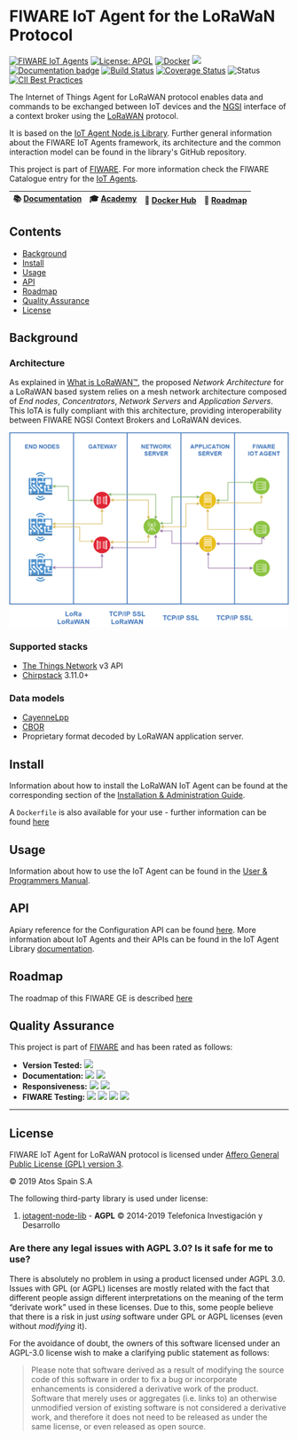 # FIWARE IoT Agent for the LoRaWaN Protocol

[![FIWARE IoT Agents](https://nexus.lab.fiware.org/static/badges/chapters/iot-agents.svg)](https://www.fiware.org/developers/catalogue/)
[![License: APGL](https://img.shields.io/github/license/Atos-Research-and-Innovation/IoTagent-LoRaWAN.svg)](https://opensource.org/licenses/AGPL-3.0)
[![Docker](https://img.shields.io/docker/pulls/fiware/iotagent-lorawan.svg)](https://hub.docker.com/r/fiware/iotagent-lorawan/)
[![](https://img.shields.io/badge/tag-fiware+iot-orange.svg?logo=stackoverflow)](https://stackoverflow.com/questions/tagged/fiware+iot)
<br>
[![Documentation badge](https://img.shields.io/readthedocs/fiware-lorawan.svg)](http://fiware-lorawan.readthedocs.io/en/latest/?badge=latest)
[![Build Status](
https://github.com/Atos-Research-and-Innovation/IoTagent-LoRaWAN/actions/workflows/test.yml/badge.svg)](https://github.com/Atos-Research-and-Innovation/IoTagent-LoRaWAN/actions?query=branch%3Amaster)
[![Coverage Status](https://coveralls.io/repos/github/Atos-Research-and-Innovation/IoTagent-LoRaWAN/badge.svg?branch=master)](https://coveralls.io/github/Atos-Research-and-Innovation/IoTagent-LoRaWAN?branch=master)
![Status](https://nexus.lab.fiware.org/static/badges/statuses/iot-lorawan.svg)
[![CII Best Practices](https://bestpractices.coreinfrastructure.org/projects/4827/badge)](https://bestpractices.coreinfrastructure.org/projects/4827)

The Internet of Things Agent for LoRaWAN protocol enables data and commands to be exchanged between IoT devices and the
[NGSI](https://swagger.lab.fiware.org/?url=https://raw.githubusercontent.com/Fiware/specifications/master/OpenAPI/ngsiv2/ngsiv2-openapi.json)
interface of a context broker using the [LoRaWAN](https://lora-alliance.org/about-lorawan) protocol.

It is based on the [IoT Agent Node.js Library](https://github.com/telefonicaid/iotagent-node-lib). Further general
information about the FIWARE IoT Agents framework, its architecture and the common interaction model can be found in the
library's GitHub repository.

This project is part of [FIWARE](https://www.fiware.org/). For more information check the FIWARE Catalogue entry for the
[IoT Agents](https://github.com/Fiware/catalogue/tree/master/iot-agents).

| :books: [Documentation](https://fiware-lorawan.readthedocs.io) | :mortar_board: [Academy](https://fiware-academy.readthedocs.io/en/latest/iot-agents/idas) | :whale: [Docker Hub](https://hub.docker.com/r/fiware/iotagent-lorawan/) | :dart: [Roadmap](docs/roadmap.md) |
| -------------------------------------------------------------- | ----------------------------------------------------------------------------------------- | ----------------------------------------------------------------------- | --------------------------------- |


## Contents

-   [Background](#background)
-   [Install](#install)
-   [Usage](#usage)
-   [API](#api)
-   [Roadmap](#roadmap)
-   [Quality Assurance](#quality-assurance)
-   [License](#license)

## Background

### Architecture

As explained in [What is LoRaWAN™](https://lora-alliance.org/about-lorawan/), the proposed _Network Architecture_ for a
LoRaWAN based system relies on a mesh network architecture composed of _End nodes_, _Concentrators_, _Network Servers_
and _Application Servers_. This IoTA is fully compliant with this architecture, providing interoperability between
FIWARE NGSI Context Brokers and LoRaWAN devices.

![General](https://raw.githubusercontent.com/Atos-Research-and-Innovation/IoTagent-LoRaWAN/master/docs/img/iotagent_lorawan_arch.png)

### Supported stacks

-   [The Things Network](https://www.thethingsnetwork.org/) v3 API
-   [Chirpstack](https://www.chirpstack.io/) 3.11.0+

### Data models

-   [CayenneLpp](https://developers.mydevices.com/cayenne/docs/lora/#lora-cayenne-low-power-payload)
-   [CBOR](https://datatracker.ietf.org/doc/html/rfc7049)
-   Proprietary format decoded by LoRaWAN application server.

## Install

Information about how to install the LoRaWAN IoT Agent can be found at the corresponding section of the
[Installation & Administration Guide](docs/installationguide.md).

A `Dockerfile` is also available for your use - further information can be found [here](docker/README.md)

## Usage

Information about how to use the IoT Agent can be found in the
[User & Programmers Manual](https://fiware-lorawan.readthedocs.io/en/latest/users_manual/index.html).

## API

Apiary reference for the Configuration API can be found
[here](https://telefonicaiotiotagents.docs.apiary.io/#reference/configuration-api). More information about IoT Agents
and their APIs can be found in the IoT Agent Library [documentation](https://iotagent-node-lib.readthedocs.io/).

## Roadmap

The roadmap of this FIWARE GE is described [here](docs/roadmap.md)

## Quality Assurance

This project is part of [FIWARE](https://fiware.org/) and has been rated as follows:

-   **Version Tested:**
    ![](https://img.shields.io/badge/dynamic/json.svg?label=Version&url=https://fiware.github.io/catalogue/json/iotagent_LoRa.json&query=$.version&colorB=blue)
-   **Documentation:**
    ![](https://img.shields.io/badge/dynamic/json.svg?label=Completeness&url=https://fiware.github.io/catalogue/json/iotagent_LoRa.json&query=$.docCompleteness&colorB=blue)
    ![](https://img.shields.io/badge/dynamic/json.svg?label=Usability&url=https://fiware.github.io/catalogue/json/iotagent_LoRa.json&query=$.docSoundness&colorB=blue)
-   **Responsiveness:**
    ![](https://img.shields.io/badge/dynamic/json.svg?label=Time%20to%20Respond&url=https://fiware.github.io/catalogue/json/iotagent_LoRa.json&query=$.timeToCharge&colorB=blue)
    ![](https://img.shields.io/badge/dynamic/json.svg?label=Time%20to%20Fix&url=https://fiware.github.io/catalogue/json/iotagent_LoRa.json&query=$.timeToFix&colorB=blue)
-   **FIWARE Testing:**
    ![](https://img.shields.io/badge/dynamic/json.svg?label=Tests%20Passed&url=https://fiware.github.io/catalogue/json/iotagent_LoRa.json&query=$.failureRate&colorB=blue)
    ![](https://img.shields.io/badge/dynamic/json.svg?label=Scalability&url=https://fiware.github.io/catalogue/json/iotagent_LoRa.json&query=$.scalability&colorB=blue)
    ![](https://img.shields.io/badge/dynamic/json.svg?label=Performance&url=https://fiware.github.io/catalogue/json/iotagent_LoRa.json&query=$.performance&colorB=blue)
    ![](https://img.shields.io/badge/dynamic/json.svg?label=Stability&url=https://fiware.github.io/catalogue/json/iotagent_LoRa.json&query=$.stability&colorB=blue)

---

## License

FIWARE IoT Agent for LoRaWAN protocol is licensed under [Affero General Public License (GPL) version 3](./LICENSE).

© 2019 Atos Spain S.A

The following third-party library is used under license:

1.  [iotagent-node-lib](https://github.com/telefonicaid/iotagent-node-lib) - **AGPL** © 2014-2019 Telefonica
    Investigación y Desarrollo

### Are there any legal issues with AGPL 3.0? Is it safe for me to use?

There is absolutely no problem in using a product licensed under AGPL 3.0. Issues with GPL (or AGPL) licenses are mostly
related with the fact that different people assign different interpretations on the meaning of the term “derivate work”
used in these licenses. Due to this, some people believe that there is a risk in just _using_ software under GPL or AGPL
licenses (even without _modifying_ it).

For the avoidance of doubt, the owners of this software licensed under an AGPL-3.0 license wish to make a clarifying
public statement as follows:

> Please note that software derived as a result of modifying the source code of this software in order to fix a bug or
> incorporate enhancements is considered a derivative work of the product. Software that merely uses or aggregates (i.e.
> links to) an otherwise unmodified version of existing software is not considered a derivative work, and therefore it
> does not need to be released as under the same license, or even released as open source.

